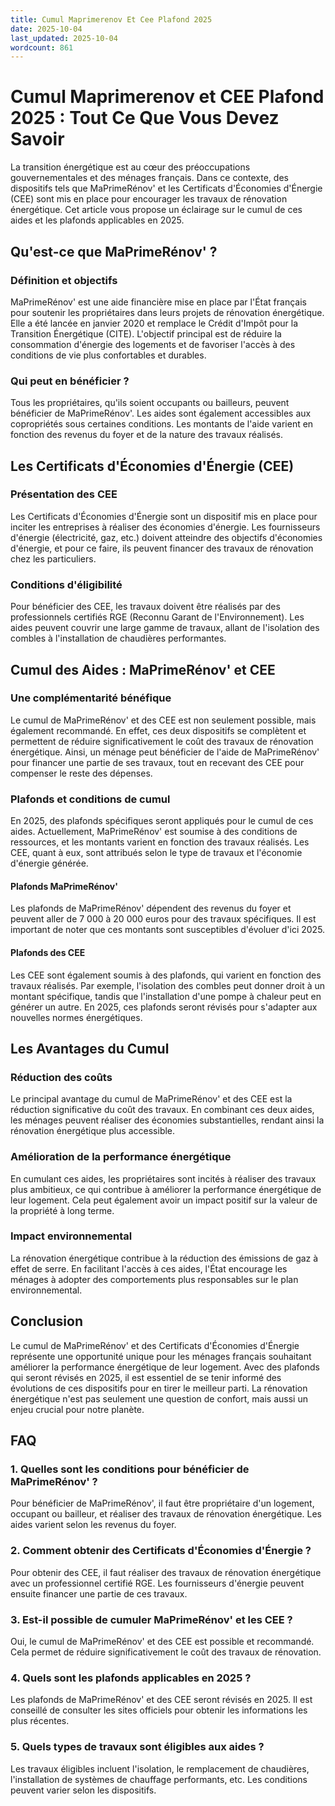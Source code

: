 ```yaml
---
title: Cumul Maprimerenov Et Cee Plafond 2025
date: 2025-10-04
last_updated: 2025-10-04
wordcount: 861
---
```


# Cumul Maprimerenov et CEE Plafond 2025 : Tout Ce Que Vous Devez Savoir

La transition énergétique est au cœur des préoccupations gouvernementales et des ménages français. Dans ce contexte, des dispositifs tels que MaPrimeRénov' et les Certificats d'Économies d'Énergie (CEE) sont mis en place pour encourager les travaux de rénovation énergétique. Cet article vous propose un éclairage sur le cumul de ces aides et les plafonds applicables en 2025.

## Qu'est-ce que MaPrimeRénov' ?

### Définition et objectifs

MaPrimeRénov' est une aide financière mise en place par l'État français pour soutenir les propriétaires dans leurs projets de rénovation énergétique. Elle a été lancée en janvier 2020 et remplace le Crédit d'Impôt pour la Transition Énergétique (CITE). L'objectif principal est de réduire la consommation d'énergie des logements et de favoriser l'accès à des conditions de vie plus confortables et durables.

### Qui peut en bénéficier ?

Tous les propriétaires, qu'ils soient occupants ou bailleurs, peuvent bénéficier de MaPrimeRénov'. Les aides sont également accessibles aux copropriétés sous certaines conditions. Les montants de l'aide varient en fonction des revenus du foyer et de la nature des travaux réalisés.

## Les Certificats d'Économies d'Énergie (CEE)

### Présentation des CEE

Les Certificats d'Économies d'Énergie sont un dispositif mis en place pour inciter les entreprises à réaliser des économies d'énergie. Les fournisseurs d'énergie (électricité, gaz, etc.) doivent atteindre des objectifs d'économies d'énergie, et pour ce faire, ils peuvent financer des travaux de rénovation chez les particuliers.

### Conditions d'éligibilité

Pour bénéficier des CEE, les travaux doivent être réalisés par des professionnels certifiés RGE (Reconnu Garant de l'Environnement). Les aides peuvent couvrir une large gamme de travaux, allant de l'isolation des combles à l'installation de chaudières performantes.

## Cumul des Aides : MaPrimeRénov' et CEE

### Une complémentarité bénéfique

Le cumul de MaPrimeRénov' et des CEE est non seulement possible, mais également recommandé. En effet, ces deux dispositifs se complètent et permettent de réduire significativement le coût des travaux de rénovation énergétique. Ainsi, un ménage peut bénéficier de l'aide de MaPrimeRénov' pour financer une partie de ses travaux, tout en recevant des CEE pour compenser le reste des dépenses.

### Plafonds et conditions de cumul

En 2025, des plafonds spécifiques seront appliqués pour le cumul de ces aides. Actuellement, MaPrimeRénov' est soumise à des conditions de ressources, et les montants varient en fonction des travaux réalisés. Les CEE, quant à eux, sont attribués selon le type de travaux et l'économie d'énergie générée.

#### Plafonds MaPrimeRénov'

Les plafonds de MaPrimeRénov' dépendent des revenus du foyer et peuvent aller de 7 000 à 20 000 euros pour des travaux spécifiques. Il est important de noter que ces montants sont susceptibles d'évoluer d'ici 2025.

#### Plafonds des CEE

Les CEE sont également soumis à des plafonds, qui varient en fonction des travaux réalisés. Par exemple, l'isolation des combles peut donner droit à un montant spécifique, tandis que l'installation d'une pompe à chaleur peut en générer un autre. En 2025, ces plafonds seront révisés pour s'adapter aux nouvelles normes énergétiques.

## Les Avantages du Cumul

### Réduction des coûts

Le principal avantage du cumul de MaPrimeRénov' et des CEE est la réduction significative du coût des travaux. En combinant ces deux aides, les ménages peuvent réaliser des économies substantielles, rendant ainsi la rénovation énergétique plus accessible.

### Amélioration de la performance énergétique

En cumulant ces aides, les propriétaires sont incités à réaliser des travaux plus ambitieux, ce qui contribue à améliorer la performance énergétique de leur logement. Cela peut également avoir un impact positif sur la valeur de la propriété à long terme.

### Impact environnemental

La rénovation énergétique contribue à la réduction des émissions de gaz à effet de serre. En facilitant l'accès à ces aides, l'État encourage les ménages à adopter des comportements plus responsables sur le plan environnemental.

## Conclusion

Le cumul de MaPrimeRénov' et des Certificats d'Économies d'Énergie représente une opportunité unique pour les ménages français souhaitant améliorer la performance énergétique de leur logement. Avec des plafonds qui seront révisés en 2025, il est essentiel de se tenir informé des évolutions de ces dispositifs pour en tirer le meilleur parti. La rénovation énergétique n'est pas seulement une question de confort, mais aussi un enjeu crucial pour notre planète.

## FAQ

### 1. Quelles sont les conditions pour bénéficier de MaPrimeRénov' ?

Pour bénéficier de MaPrimeRénov', il faut être propriétaire d'un logement, occupant ou bailleur, et réaliser des travaux de rénovation énergétique. Les aides varient selon les revenus du foyer.

### 2. Comment obtenir des Certificats d'Économies d'Énergie ?

Pour obtenir des CEE, il faut réaliser des travaux de rénovation énergétique avec un professionnel certifié RGE. Les fournisseurs d'énergie peuvent ensuite financer une partie de ces travaux.

### 3. Est-il possible de cumuler MaPrimeRénov' et les CEE ?

Oui, le cumul de MaPrimeRénov' et des CEE est possible et recommandé. Cela permet de réduire significativement le coût des travaux de rénovation.

### 4. Quels sont les plafonds applicables en 2025 ?

Les plafonds de MaPrimeRénov' et des CEE seront révisés en 2025. Il est conseillé de consulter les sites officiels pour obtenir les informations les plus récentes.

### 5. Quels types de travaux sont éligibles aux aides ?

Les travaux éligibles incluent l'isolation, le remplacement de chaudières, l'installation de systèmes de chauffage performants, etc. Les conditions peuvent varier selon les dispositifs.